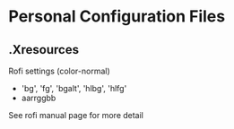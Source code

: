 # Personal Configuration Files
## .Xresources
Rofi settings (color-normal)  
* 'bg', 'fg', 'bgalt', 'hlbg', 'hlfg'  
* aarrggbb  

See rofi manual page for more detail
